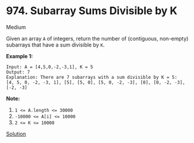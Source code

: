 # 974. Subarray Sums Divisible by K

Medium

Given an array `A` of integers, return the number of (contiguous, non-empty) subarrays that have a sum divisible by `K`.

 

**Example 1:**

```
Input: A = [4,5,0,-2,-3,1], K = 5
Output: 7
Explanation: There are 7 subarrays with a sum divisible by K = 5:
[4, 5, 0, -2, -3, 1], [5], [5, 0], [5, 0, -2, -3], [0], [0, -2, -3], [-2, -3]
```

 

**Note:**

1. `1 <= A.length <= 30000`
2. `-10000 <= A[i] <= 10000`
3. `2 <= K <= 10000`





[Solution](./Solution.md)



